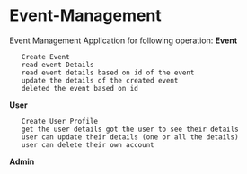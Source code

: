 # Event-Management
Event Management Application for following operation:
  **Event**

       Create Event
       read event Details
       read event details based on id of the event
       update the details of the created event
       deleted the event based on id

  **User**

       Create User Profile
       get the user details got the user to see their details
       user can update their details (one or all the details)
       user can delete their own account

  **Admin**

